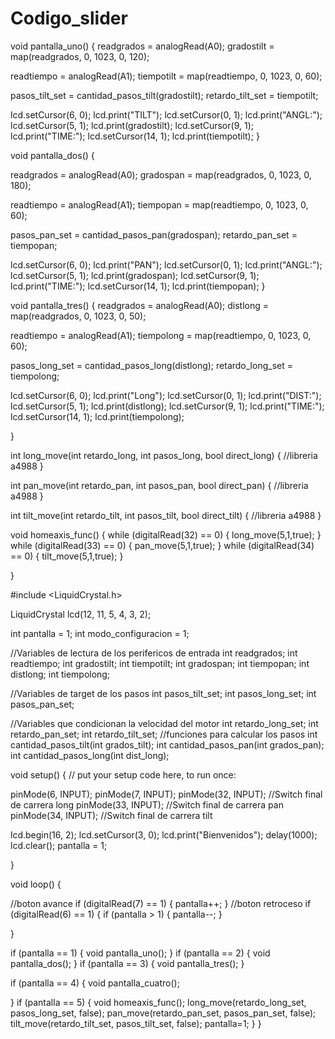 # Codigo_slider
void pantalla_uno() {
  readgrados = analogRead(A0);
  gradostilt = map(readgrados, 0, 1023, 0, 120);

  readtiempo = analogRead(A1);
  tiempotilt = map(readtiempo, 0, 1023, 0, 60);

  pasos_tilt_set = cantidad_pasos_tilt(gradostilt);
  retardo_tilt_set = tiempotilt;

  lcd.setCursor(6, 0);
  lcd.print("TILT");
  lcd.setCursor(0, 1);
  lcd.print("ANGL:");
  lcd.setCursor(5, 1);
  lcd.print(gradostilt);
  lcd.setCursor(9, 1);
  lcd.print("TIME:");
  lcd.setCursor(14, 1);
  lcd.print(tiempotilt);
}

void pantalla_dos() {

  readgrados = analogRead(A0);
  gradospan = map(readgrados, 0, 1023, 0, 180);

  readtiempo = analogRead(A1);
  tiempopan = map(readtiempo, 0, 1023, 0, 60);
  
  pasos_pan_set = cantidad_pasos_pan(gradospan);
  retardo_pan_set = tiempopan;

  lcd.setCursor(6, 0);
  lcd.print("PAN");
  lcd.setCursor(0, 1);
  lcd.print("ANGL:");
  lcd.setCursor(5, 1);
  lcd.print(gradospan);
  lcd.setCursor(9, 1);
  lcd.print("TIME:");
  lcd.setCursor(14, 1);
  lcd.print(tiempopan);
}

void pantalla_tres() {
  readgrados = analogRead(A0);
  distlong = map(readgrados, 0, 1023, 0, 50);

  readtiempo = analogRead(A1);
  tiempolong = map(readtiempo, 0, 1023, 0, 60);

  pasos_long_set = cantidad_pasos_long(distlong);
  retardo_long_set = tiempolong;

  lcd.setCursor(6, 0);
  lcd.print("Long");
  lcd.setCursor(0, 1);
  lcd.print("DIST:");
  lcd.setCursor(5, 1);
  lcd.print(distlong);
  lcd.setCursor(9, 1);
  lcd.print("TIME:");
  lcd.setCursor(14, 1);
  lcd.print(tiempolong);

}














int long_move(int retardo_long, int pasos_long, bool direct_long) {
  //libreria a4988
}

int pan_move(int retardo_pan, int pasos_pan, bool direct_pan) {
  //libreria a4988
}



int tilt_move(int retardo_tilt, int pasos_tilt, bool direct_tilt) {
  //libreria a4988
}




void homeaxis_func() {
      while (digitalRead(32) == 0) {
        long_move(5,1,true);
      }
      while (digitalRead(33) == 0) {
        pan_move(5,1,true);
      }
      while (digitalRead(34) == 0) {
        tilt_move(5,1,true);
      }

    
  }
  
  
  
  #include <LiquidCrystal.h>

LiquidCrystal lcd(12, 11, 5, 4, 3, 2);

int pantalla = 1;
int modo_configuracion = 1;

//Variables de lectura de los perifericos de entrada
int readgrados;
int readtiempo;
int gradostilt;
int tiempotilt;
int gradospan;
int tiempopan;
int distlong;
int tiempolong;

//Variables de target de los pasos
int pasos_tilt_set;
int pasos_long_set;
int pasos_pan_set;

//Variables que condicionan la velocidad del motor
int retardo_long_set;
int retardo_pan_set;
int retardo_tilt_set;
//funciones para calcular los pasos
int cantidad_pasos_tilt(int  grados_tilt);
int cantidad_pasos_pan(int grados_pan);
int cantidad_pasos_long(int dist_long);


void setup() {
  // put your setup code here, to run once:

  pinMode(6, INPUT);
  pinMode(7, INPUT);
  pinMode(32, INPUT); //Switch final de carrera long
  pinMode(33, INPUT); //Switch final de carrera pan
  pinMode(34, INPUT); //Switch final de carrera tilt


  lcd.begin(16, 2);
  lcd.setCursor(3, 0);
  lcd.print("Bienvenidos");
  delay(1000);
  lcd.clear();
  pantalla = 1;


}

void loop() {


  //boton avance
  if (digitalRead(7) == 1) {
    pantalla++;
  }
  //boton retroceso
  if (digitalRead(6) == 1) {
    if (pantalla > 1) {
      pantalla--;
    }

  }

  if (pantalla == 1) {
    void pantalla_uno();
  }
  if (pantalla == 2) {
    void pantalla_dos();
  }
  if (pantalla == 3) {
    void pantalla_tres();
  }

  if (pantalla == 4) {
    void pantalla_cuatro();

  }
  if (pantalla == 5) {
    void homeaxis_func();
    long_move(retardo_long_set, pasos_long_set, false);
    pan_move(retardo_pan_set, pasos_pan_set, false);
    tilt_move(retardo_tilt_set, pasos_tilt_set, false);
    pantalla=1;
  }
}
















